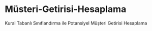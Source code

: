 # Müsteri-Getirisi-Hesaplama
 Kural Tabanlı Sınıflandırma ile  Potansiyel Müşteri Getirisi Hesaplama
